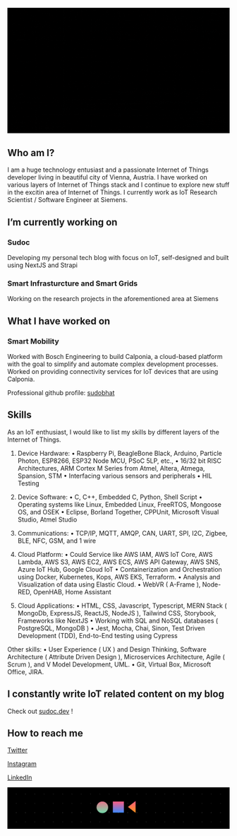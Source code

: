 ![Hello, I am Sudo Bhat](./hello.gif)

## Who am I?

I am a huge technology entusiast and a passionate Internet of Things developer living in beautiful city of Vienna, Austria.
I have worked on various layers of Internet of Things stack and I continue to explore new stuff in the excitin area of Internet of Things.
I currently work as IoT Research Scientist / Software Engineer at Siemens.

## I’m currently working on

### Sudoc
Developing my personal tech blog with focus on IoT, self-designed and built using NextJS and Strapi

### Smart Infrasturcture and Smart Grids
Working on the research projects in the aforementioned area at Siemens

## What I have worked on

### Smart Mobility
Worked with Bosch Engineering to build Calponia, a cloud-based platform with the goal to simplify and automate complex development processes.
Worked on providing connectivity services for IoT devices that are using Calponia.

Professional github profile: [sudobhat](https://github.com/sudobhat)

## Skills

As an IoT enthusiast, I would like to list my skills by different layers of the Internet of Things.

1) Device Hardware:
 • Raspberry Pi, BeagleBone Black, Arduino, Particle Photon, ESP8266, ESP32 Node MCU, PSoC 5LP, etc.,
 • 16/32 bit RISC Architectures, ARM Cortex M Series from Atmel, Altera, Atmega, Spansion, STM
 • Interfacing various sensors and peripherals
 • HIL Testing
 
2) Device Software:
 • C, C++, Embedded C, Python, Shell Script
 • Operating systems like Linux, Embedded Linux, FreeRTOS, Mongoose OS, and OSEK
 • Eclipse, Borland Together, CPPUnit, Microsoft Visual Studio, Atmel Studio

3) Communications:
 • TCP/IP, MQTT, AMQP, CAN, UART, SPI, I2C, Zigbee, BLE, NFC, GSM, and 1 wire

4) Cloud Platform:
 • Could Service like AWS IAM, AWS IoT Core, AWS Lambda, AWS S3, AWS EC2, AWS ECS, AWS API Gateway, AWS SNS, Azure IoT Hub, Google Cloud IoT
 • Containerization and Orchestration using Docker, Kubernetes, Kops, AWS EKS, Terraform. 
 • Analysis and Visualization of data using Elastic Cloud. 
 • WebVR ( A-Frame ), Node-RED, OpenHAB, Home Assistant

5) Cloud Applications:
 • HTML, CSS, Javascript, Typescript, MERN Stack ( MongoDb, ExpressJS, ReactJS, NodeJS ), Tailwind CSS, Storybook, Frameworks like NextJS
 • Working with SQL and NoSQL databases ( PostgreSQL, MongoDB )
 • Jest, Mocha, Chai, Sinon, Test Driven Development (TDD), End-to-End testing using Cypress

Other skills: 
 • User Experience ( UX ) and Design Thinking, Software Architecture ( Attribute Driven Design ), Microservices Architecture, Agile ( Scrum ), and V Model Development, UML.
 • Git, Virtual Box, Microsoft Office, JIRA. 

## I constantly write IoT related content on my blog 

Check out [sudoc.dev](https://sudoc.dev) !

## How to reach me

[Twitter](https://www.twitter.com/sudobhat)

[Instagram](https://www.instagram.com/le_sudarshan)

[LinkedIn](https://www.linkedin.com/in/sudarshangbhat)

![Ciao!](./footer.png)

